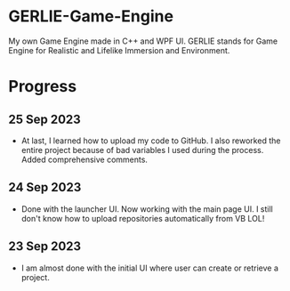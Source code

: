 # GERLIE-Game-Engine
My own Game Engine made in C++ and WPF UI. GERLIE stands for Game Engine for Realistic and Lifelike Immersion and Environment.

# Progress

## 25 Sep 2023
- At last, I learned how to upload my code to GitHub. I also reworked the entire project because of bad variables I used during the process. Added comprehensive comments.

## 24 Sep 2023
- Done with the launcher UI. Now working with the main page UI. I still don't know how to upload repositories automatically from VB LOL!

## 23 Sep 2023
- I am almost done with the initial UI where user can create or retrieve a project.
